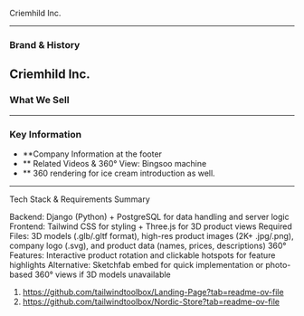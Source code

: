Criemhild Inc.

---

### **Brand & History**
Criemhild Inc. 
---

### **What We Sell**

---

### **Key Information**
* **Company Information at the footer
* ** Related Videos & 360° View: Bingsoo machine
* ** 360 rendering for ice cream introduction as well.

---

Tech Stack & Requirements Summary

Backend: Django (Python) + PostgreSQL for data handling and server logic
Frontend: Tailwind CSS for styling + Three.js for 3D product views
Required Files: 3D models (.glb/.gltf format), high-res product images (2K+ .jpg/.png), company logo (.svg), and product data (names, prices, descriptions)
360° Features: Interactive product rotation and clickable hotspots for feature highlights
Alternative: Sketchfab embed for quick implementation or photo-based 360° views if 3D models unavailable

1. https://github.com/tailwindtoolbox/Landing-Page?tab=readme-ov-file
2. https://github.com/tailwindtoolbox/Nordic-Store?tab=readme-ov-file
